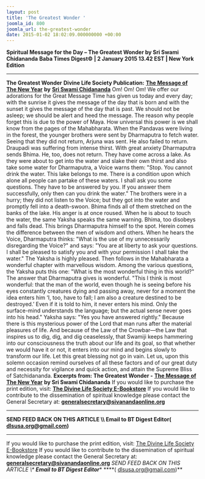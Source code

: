 ```yaml
---
layout: post
title: 'The Greatest Wonder '
joomla_id: 800
joomla_url: the-greatest-wonder
date: 2015-01-02 18:02:09.000000000 +00:00
---
```

**Spiritual Message for the Day – The Greatest Wonder by Sri Swami Chidananda**
**Baba Times Digest© | 2 January 2015 13.42 EST | New York Edition**
* * *  
**The Greatest Wonder**
**Divine Life Society Publication:** [**The Message of The New Year**](http://www.dlshq.org/discourse/jan2002.htm#wonder) **by** [**Sri Swami Chidananda**](http://www.dlshq.org/saints/chida.htm)
Om! Om! Om!
We offer our adorations for the Great Message Time has given us today and every day; with the sunrise it gives the message of the day that is born and with the sunset it gives the message of the day that is past. We should not be asleep; we should be alert and heed the message. The reason why people forget this is due to the power of Maya. How universal this power is we shall know from the pages of the Mahabharata.
When the Pandavas were living in the forest, the younger brothers were sent by Dharmaputra to fetch water. Seeing that they did not return, Arjuna was sent. He also failed to return. Draupadi was suffering from intense thirst. With great anxiety Dharmaputra sends Bhima. He, too, does not return.
They have come across a lake. As they were about to get into the water and slake their own thirst and also take some water for Dharmaputra, a Voice warns them: "Stop. You cannot drink the water. This lake belongs to me. There is a condition upon which alone all people can partake of these waters. I shall ask you some questions. They have to be answered by you. If you answer them successfully, only then can you drink the water." The brothers were in a hurry; they did not listen to the Voice; but they got into the water and promptly fell into a death-swoon. Bhima finds all of them stretched on the banks of the lake. His anger is at once roused. When he is about to touch the water, the same Yaksha speaks the same warning. Bhima, too disobeys and falls dead.
This brings Dharmaputra himself to the spot. Herein comes the difference between the men of wisdom and others. When he hears the Voice, Dharmaputra thinks: "What is the use of my unnecessarily disregarding the Voice?" and says: "You are at liberty to ask your questions. I shall be pleased to satisfy you and with your permission I shall take the water." The Yaksha is highly pleased. Then follows in the Mahabharata a wonderful chapter with marvellous wisdom.
Among the various questions, the Yaksha puts this one: "What is the most wonderful thing in this world?" The answer that Dharmaputra gives is wonderful. "This I think is most wonderful: that the man of the world, even though he is seeing before his eyes constantly creatures dying and passing away, never for a moment the idea enters him ‘I, too, have to fall; I am also a creature destined to be destroyed.’ Even if it is told to him, it never enters his mind. Only the surface-mind understands the language; but the actual sense never goes into his head." Yaksha says: "Yes you have answered rightly."
Because there is this mysterious power of the Lord that man runs after the material pleasures of life. And because of the Law of the Crowbar—the Law that inspires us to dig, dig, and dig ceaselessly, that Swamiji keeps hammering into our consciousness the truth about our life and its goal, so that whether we would have it or not, it enters into our mind and begins slowly to transform our life. Let this great blessing not go in vain. Let us, upon this solemn occasion remind ourselves of all these factors and of our great duty and necessity for vigilance and quick action, and attain the Supreme Bliss of Satchidananda.
**Excerpts from:**  **The Greatest Wonder -** [**The Message of The New Year**](http://www.dlshq.org/discourse/jan2002.htm#wonder) **by Sri Swami Chidananda**
If you would like to purchase the print edition, visit: **[The Divine Life Society E-Bookstore](http://www.dlshq.org/download/download.htm)**
If you would like to contribute to the dissemination of spiritual knowledge please contact the General Secretary at: [](mailto:%20%3Cscript%20type=%27text/javascript%27%3E%20%3C%21--%20var%20prefix%20=%20%27ma%27%20+%20%27il%27%20+%20%27to%27;%20var%20path%20=%20%27hr%27%20+%20%27ef%27%20+%20%27=%27;%20var%20addy57016%20=%20%27generalsecretary%27%20+%20%27@%27;%20addy57016%20=%20addy57016%20+%20%27sivanandaonline%27%20+%20%27.%27%20+%20%27org%27;%20document.write%28%27%3Ca%20%27%20+%20path%20+%20%27%5C%27%27%20+%20prefix%20+%20%27:%27%20+%20addy57016%20+%20%27%5C%27%3E%27%29;%20document.write%28addy57016%29;%20document.write%28%27%3C%5C/a%3E%27%29;%20//--%3E%5Cn%20%3C/script%3E%3Cscript%20type=%27text/javascript%27%3E%20%3C%21--%20document.write%28%27%3Cspan%20style=%5C%27display:%20none;%5C%27%3E%27%29;%20//--%3E%20%3C/script%3EThis%20email%20address%20is%20being%20protected%20from%20spambots.%20You%20need%20JavaScript%20enabled%20to%20view%20it.%20%3Cscript%20type=%27text/javascript%27%3E%20%3C%21--%20document.write%28%27%3C/%27%29;%20document.write%28%27span%3E%27%29;%20//--%3E%20%3C/script%3E?subject=Contribution%20to%20Dissemination%20of%20Spiritual%20Knowledge) **generalsecretary@sivanandaonline.org**
****
**SEND FEED BACK ON THIS ARTICLE \\\ Email to BT Digest Editor[](mailto:%20%3Cscript%20type=%27text/javascript%27%3E%20%3C%21--%20var%20prefix%20=%20%27ma%27%20+%20%27il%27%20+%20%27to%27;%20var%20path%20=%20%27hr%27%20+%20%27ef%27%20+%20%27=%27;%20var%20addy72654%20=%20%27dlsusa.org%27%20+%20%27@%27;%20addy72654%20=%20addy72654%20+%20%27gmail%27%20+%20%27.%27%20+%20%27com%27;%20document.write%28%27%3Ca%20%27%20+%20path%20+%20%27%5C%27%27%20+%20prefix%20+%20%27:%27%20+%20addy72654%20+%20%27%5C%27%3E%27%29;%20document.write%28addy72654%29;%20document.write%28%27%3C%5C/a%3E%27%29;%20//--%3E%5Cn%20%3C/script%3E%3Cscript%20type=%27text/javascript%27%3E%20%3C%21--%20document.write%28%27%3Cspan%20style=%5C%27display:%20none;%5C%27%3E%27%29;%20//--%3E%20%3C/script%3EThis%20email%20address%20is%20being%20protected%20from%20spambots.%20You%20need%20JavaScript%20enabled%20to%20view%20it.%20%3Cscript%20type=%27text/javascript%27%3E%20%3C%21--%20document.write%28%27%3C/%27%29;%20document.write%28%27span%3E%27%29;%20//--%3E%20%3C/script%3E?subject=DLS%20Posts)( [dlsusa.org@gmail.com](mailto:dlsusa.org@gmail.com))**
* * *
  
If you would like to purchase the print edition, visit: [The Divine Life Society E-Bookstore](http://www.dlshq.org/download/download.htm)
If you would like to contribute to the dissemination of spiritual knowledge please contact the General Secretary at: **[generalsecretary@sivanandaonline.org](mailto:generalsecretary@sivanandaonline.org)**
**SEND FEED BACK ON THIS ARTICLE \\\**  **Email to BT Digest Editor**** [](mailto:%20%3Cscript%20type=%27text/javascript%27%3E%20%3C%21--%20var%20prefix%20=%20%27ma%27%20+%20%27il%27%20+%20%27to%27;%20var%20path%20=%20%27hr%27%20+%20%27ef%27%20+%20%27=%27;%20var%20addy72654%20=%20%27dlsusa.org%27%20+%20%27@%27;%20addy72654%20=%20addy72654%20+%20%27gmail%27%20+%20%27.%27%20+%20%27com%27;%20document.write%28%27%3Ca%20%27%20+%20path%20+%20%27%5C%27%27%20+%20prefix%20+%20%27:%27%20+%20addy72654%20+%20%27%5C%27%3E%27%29;%20document.write%28addy72654%29;%20document.write%28%27%3C%5C/a%3E%27%29;%20//--%3E%5Cn%20%3C/script%3E%3Cscript%20type=%27text/javascript%27%3E%20%3C%21--%20document.write%28%27%3Cspan%20style=%5C%27display:%20none;%5C%27%3E%27%29;%20//--%3E%20%3C/script%3EThis%20email%20address%20is%20being%20protected%20from%20spambots.%20You%20need%20JavaScript%20enabled%20to%20view%20it.%20%3Cscript%20type=%27text/javascript%27%3E%20%3C%21--%20document.write%28%27%3C/%27%29;%20document.write%28%27span%3E%27%29;%20//--%3E%20%3C/script%3E?subject=DLS%20Posts)****( [dlsusa.org@gmail.com](mailto:dlsusa.org@gmail.com))**  
